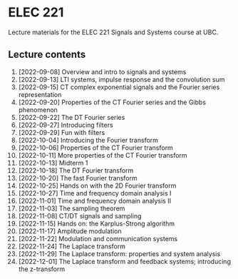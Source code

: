 # ELEC 221
Lecture materials for the ELEC 221 Signals and Systems course at UBC. 

## Lecture contents

1. [2022-09-08] Overview and intro to signals and systems
2. [2022-09-13] LTI systems, impulse response and the convolution sum
3. [2022-09-15] CT complex exponential signals and the Fourier series representation
4. [2022-09-20] Properties of the CT Fourier series and the Gibbs phenomenon 
5. [2022-09-22] The DT Fourier series 
6. [2022-09-27] Introducing filters 
7. [2022-09-29] Fun with filters 
8. [2022-10-04] Introducing the Fourier transform
9. [2022-10-06] Properties of the CT Fourier transform 
10. [2022-10-11] More properties of the CT Fourier transform 
11. [2022-10-13] Midterm 1
12. [2022-10-18] The DT Fourier transform 
13. [2022-10-20] The fast Fourier transform
14. [2022-10-25] Hands on with the 2D Fourier transform
15. [2022-10-27] Time and frequency domain analysis I
16. [2022-11-01] Time and frequency domain analysis II
17. [2022-11-03] The sampling theorem
18. [2022-11-08] CT/DT signals and sampling
19. [2022-11-15] Hands on: the Karplus-Strong algorithm
20. [2022-11-17] Amplitude modulation
21. [2022-11-22] Modulation and communication systems
22. [2022-11-24] The Laplace transform
23. [2022-11-29] The Laplace transform: properties and system analysis
24. [2022-12-01] The Laplace transform and feedback systems; introducing the z-transform
